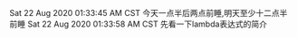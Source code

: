 Sat 22 Aug 2020 01:33:45 AM CST
今天一点半后两点前睡,明天至少十二点半前睡
Sat 22 Aug 2020 01:33:58 AM CST
先看一下lambda表达式的简介
